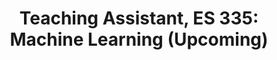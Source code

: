 ---
title: "Teaching Assistant, ES 335: Machine Learning (Upcoming)"
role: "Indian Institute of Technology, Gandhinagar | Fall 2025"
importance: 2
details: "Teaching Assistant for the undergraduate ES 335: Machine Learning course at IIT Gandhinagar."
links:
---
